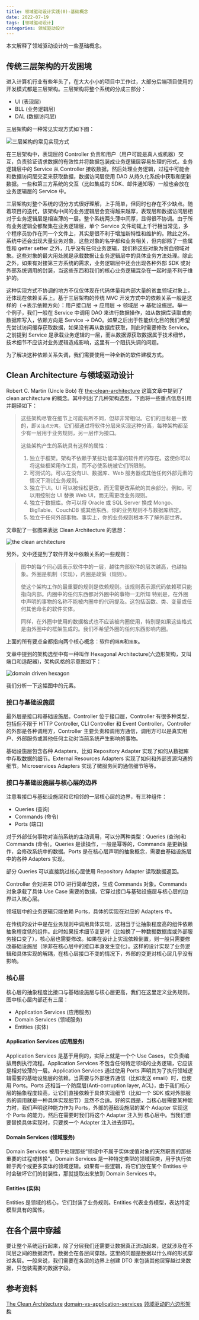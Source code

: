 ```yaml
---
title: 领域驱动设计实践(0)-基础概念
date: 2022-07-19
tags: [领域驱动设计]
categories: 领域驱动设计
---
```


本文解释了领域驱动设计的一些基础概念。

<!--more-->

## 传统三层架构的开发困境

进入计算机行业有些年头了，在大大小小的项目中工作过，大部分后端项目使用的开发模式都是三层架构。三层架构将整个系统的分成三部分：

* UI (表现层)
* BLL (业务逻辑层)
* DAL (数据访问层)

三层架构的一种常见实现方式如下图：

![三层架构的常见实现方式](/assets/images/post_imgs/ddd-in-action-0-1.png)

在三层架构中，表现层的 Controller 负责和用户（用户可能是真人或机器）交互，负责验证请求数据的有效性并将数据包装成业务逻辑层容易处理的形式。业务逻辑层中的 Service 从 Controller 接收数据，然后处理业务逻辑，过程中可能会和数据访问层交互来获取数据，数据访问层使用 DAO 从持久化系统中获取和更新数据。一些和第三方系统的交互（比如集成的 SDK、邮件通知等）一般也会放在业务逻辑层的 Service 中。

三层架构对整个系统的切分方式很好理解，上手简单，但同时也存在不少缺点。随着项目的迭代，该架构中间的业务逻辑层会变得越来越厚，表现层和数据访问层相对于业务逻辑层是相当薄的一层。整个系统两头薄中间厚，显得很不协调。由于所有业务逻辑全都聚集在业务逻辑层，单个 Service 文件动辄上千行相当常见，多个程序员协作在同一个文件上，其实是很不利于增加新特性和维护的。除此之外，系统中还会出现大量业务对象，这些对象的名字都和业务相关，但内部除了一些属性和 getter setter 之外，几乎没有任何业务逻辑，我们称这些对象为贫血领域对象。这些对象的最大用处就是承载数据让业务逻辑层中的具体业务方法处理。除此之外，如果有对接第三方系统的需求，业务逻辑层中还会出现各种外部 SDK 或对外部系统调用的封装，当这些东西和我们的核心业务逻辑混杂在一起时是不利于维护的。

这种实现方式不协调的地方不仅仅体现在代码体量和内部大量的贫血领域对象上，还体现在依赖关系上。基于三层架构的传统 MVC 开发方式中的依赖关系一般是这样的（->表示依赖方向）：用户接口层 -> 应用层 -> 领域层 -> 基础设施层。举一个例子，我们一般在 Service 中调用 DAO 来进行数据操作，如从数据库读取或向数据库写入，依赖方向是 Service -> DAO。如果之后出于性能优化目的我们希望先尝试访问缓存获取数据，如果没有再从数据库获取，则此时需要修改 Service。之前提到 Service 是承载业务逻辑的一层，而从数据源获取数据属于技术细节，技术细节不应该对业务逻辑造成影响，这里有一个阻抗失调的问题。

为了解决这种依赖关系失调，我们需要使用一种全新的软件建模方式。

## Clean Architecture 与领域驱动设计

Robert C. Martin (Uncle Bob) 在 [the-clean-architecture](https://blog.cleancoder.com/uncle-bob/2012/08/13/the-clean-architecture.html) 这篇文章中提到了 clean architecture 的概念。其中列出了几种架构选型，下面将一些重点信息引用并翻译如下：

> 这些架构尽管在细节上可能有所不同，但却非常相似。它们的目标是一致的，即`关注点分离`。它们都通过将软件分层来实现这种分离，每种架构都至少有一层用于业务规则，另一层作为接口。
>
> 这些架构产生的系统具有这样的属性：
>
> 1. 独立于框架。架构不依赖于某些功能丰富的软件库的存在。这使你可以将这些框架用作工具，而不必使系统被它们所限制。
> 2. 可测试的。可以在没有UI、数据库、Web 服务器或其他任何外部元素的情况下测试业务规则。
> 3. 独立于UI。UI 可以被轻松更改，而无需更改系统的其余部分。例如，可以用控制台 UI 替换 Web UI，而无需更改业务规则。
> 4. 独立于数据库。你可以将 Oracle 或 SQL Server 换成 Mongo、BigTable、CouchDB 或其他东西。你的业务规则不与数据库绑定。
> 5. 独立于任何外部事物。事实上，你的业务规则根本不了解外部世界。

文章配了一张图来表达 Clean Architecture 的思想：

![the clean architecture](/assets/images/post_imgs/the-clean-architecture.png)

另外，文中还提到了软件开发中依赖关系的一些规则：

> 图中的每个同心圆表示软件中的一层，越往内部软件的层次越高，也越抽象。外圈是机制（实现），内圈是政策（规则）。
>
> 使这个架构工作的最重要的规则是依赖规则。该规则表示源代码依赖项只能指向内部。内圈中的任何东西都对外圈中的事物一无所知 特别是，在外圈中声明的事物的名称不能被内圈中的代码提及。这包括函数、类、变量或任何其他命名的软件实体。
>
> 同样，在外圈中使用的数据格式也不应该被内圈使用，特别是如果这些格式是由外圈中的框架生成的。我们不希望外圈的任何东西影响内圈。

上面的所有要点全都指向两个核心概念：软件的`隔离`和`抽象`。

文章中提到的架构选型中有一种叫作 Hexagonal Architecture(六边形架构，又叫端口和适配器)，架构风格的示意图如下：

![domain driven hexagon](/assets/images/post_imgs/domain_driven_hexagon.png)

我们分析一下这幅图中的元素。

### 接口与基础设施层

最外层是接口和基础设施层。Controller 位于接口层，Controller 有很多种类型，包括但不限于 HTTP Controller, CLI Controller 和 Event Controller。Controller 的外部是各种调用方，Controller 主要负责和调用方通信，调用方可以是真实用户、外部服务或其他任何主动对当前系统产生影响的事物。

基础设施层包含各种 Adapters，比如 Repository Adapter 实现了如何从数据库中存取数据的细节。External Resources Adapters 实现了如何和外部资源沟通的细节。Microservices Adapters 实现了微服务间的通信细节等等。

### 接口与基础设施层与核心层的边界

注意看接口与基础设施层和它相邻的一层核心层的边界，有三种组件：

* Queries (查询)
* Commands (命令)
* Ports (端口)

对于外部任何事物对当前系统的主动调用，可以分两种类型：Queries (查询)和 Commands (命令)。Queries 是读操作，一般是幂等的，Commands 是更新操作，会修改系统中的数据。Ports 是在核心层声明的抽象概念，需要由基础设施层中的各种 Adapters 实现。

部分 Queries 可以直接跳过核心层使用 Repository Adapter 读取数据返回。

Controller 会对进来 DTO 进行简单包装，生成 Commands 对象。Commands 对象承载了具体 Use Case 需要的数据，它穿过接口与基础设施层与核心层的边界进入核心层。

领域层中的业务逻辑只能依赖 Ports，具体的实现在对应的 Adapters 中。

在传统的设计中是在业务规则中调用具体实现，这相当于让抽象程度高的组件依赖抽象程度低的组件。此时如果技术细节变更时（比如换了一种数据数据库或外部服务接口变了），核心层也需要修改。如果在设计上实现依赖倒置，则一般只需要修改基础设施层（除非在核心层中的接口本身发生变化）。这样的设计实现了业务逻辑和具体实现的解耦，在核心层接口不变的情况下，外部的变更对核心层几乎没有影响。

### 核心层

核心层的抽象程度比接口与基础设施层与核心层更高，我们在这里定义业务规则。图中核心层内部还有三层：

* Application Services (应用服务)
* Domain Services (领域服务)
* Entities (实体)

#### Application Services (应用服务)

Application Services 是基于用例的，实际上就是一个个 Use Cases，它负责编排用例执行流程。Application Services 不包含任何特定领域的业务逻辑，它应该是相对较薄的一层。Application Services 通过使用 Ports 声明其为了执行领域逻辑需要的基础设施层的依赖。当需要与外部世界通信（比如发送 email）时，也使用 Ports。Ports 还相当一个防腐层(Anti-corruption layer, ACL)，由于我们核心层的抽象程度较高，让它们直接依赖于具体实现细节（比如一个 SDK 或对外部服务的调用就是一种具体实现细节）显然不合适。好的实践是，当核心层需要某种能力时，我们声明这种能力作为 Ports，外部的基础设施层的某个 Adapter 实现这个 Ports 的能力，然后在需要时我们将这个 Adapter 注入到 核心层中。当我们想要替换具体实现时，只要换一个 Adapter 注入进去即可。

#### Domain Services (领域服务)

Domain Services 被用于处理那些“领域中不属于实体或值对象的天然职责的那些重要的过程或转换”。Domain Services 是一种特定类型的领域层类，用于执行依赖于两个或更多实体的领域逻辑。如果有一些逻辑，将它们放在某个 Entities 中时会破坏它们的封装性，那就提取出来放到 Domain Services 中。

#### Entities (实体)

Entities 是领域的核心，它们封装了业务规则。Entities 代表业务模型，表达特定模型具有的属性。

## 在各个层中穿越

要让整个系统运行起来，除了分层我们还需要让数据真正流动起来，这就涉及在不同层之间的数据流传。数据会在各层间穿越，这里的问题是数据以什么样的形式穿过各层。一般来说，我们需要在各层的边界上创建 DTO 来包装其他层穿越过来数据，只包装需要的数据字段。

## 参考资料

[The Clean Architecture](https://blog.cleancoder.com/uncle-bob/2012/08/13/the-clean-architecture.html)
[domain-vs-application-services](https://enterprisecraftsmanship.com/posts/domain-vs-application-services/)
[领域驱动的六边形架构](https://github.com/nullcc/domain-driven-hexagon/blob/master/README-zh_CN.md)
